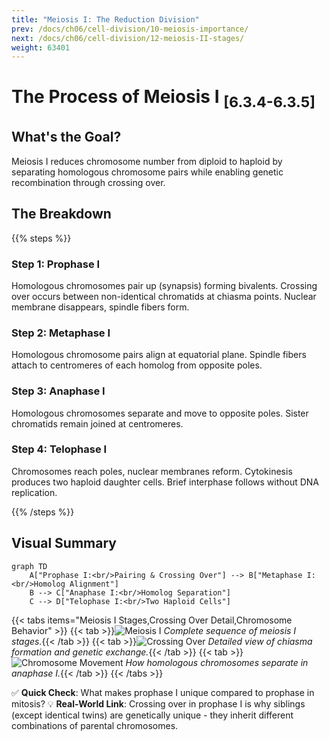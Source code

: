```yaml
---
title: "Meiosis I: The Reduction Division"
prev: /docs/ch06/cell-division/10-meiosis-importance/
next: /docs/ch06/cell-division/12-meiosis-II-stages/
weight: 63401
---
```


# The Process of Meiosis I <sub>[6.3.4-6.3.5]</sub>

## What's the Goal?
Meiosis I reduces chromosome number from diploid to haploid by separating homologous chromosome pairs while enabling genetic recombination through crossing over.

## The Breakdown

{{% steps %}}

### Step 1: Prophase I
Homologous chromosomes pair up (synapsis) forming bivalents. Crossing over occurs between non-identical chromatids at chiasma points. Nuclear membrane disappears, spindle fibers form.
### Step 2: Metaphase I
Homologous chromosome pairs align at equatorial plane. Spindle fibers attach to centromeres of each homolog from opposite poles.
### Step 3: Anaphase I
Homologous chromosomes separate and move to opposite poles. Sister chromatids remain joined at centromeres.
### Step 4: Telophase I
Chromosomes reach poles, nuclear membranes reform. Cytokinesis produces two haploid daughter cells. Brief interphase follows without DNA replication.

{{% /steps %}}

## Visual Summary
```mermaid
graph TD
    A["Prophase I:<br/>Pairing & Crossing Over"] --> B["Metaphase I:<br/>Homolog Alignment"]
    B --> C["Anaphase I:<br/>Homolog Separation"]
    C --> D["Telophase I:<br/>Two Haploid Cells"]
```

{{< tabs items="Meiosis I Stages,Crossing Over Detail,Chromosome Behavior" >}}
  {{< tab >}}![Meiosis I](/ch06/meiosis-I-stages.png)
  *Complete sequence of meiosis I stages.*{{< /tab >}}
  {{< tab >}}![Crossing Over](/ch06/crossing-over-detail.png) 
  *Detailed view of chiasma formation and genetic exchange.*{{< /tab >}}
  {{< tab >}}![Chromosome Movement](/ch06/chromosome-separation-I.png)
  *How homologous chromosomes separate in anaphase I.*{{< /tab >}}
{{< /tabs >}}

✅ **Quick Check**: What makes prophase I unique compared to prophase in mitosis?
💡 **Real-World Link**: Crossing over in prophase I is why siblings (except identical twins) are genetically unique - they inherit different combinations of parental chromosomes.